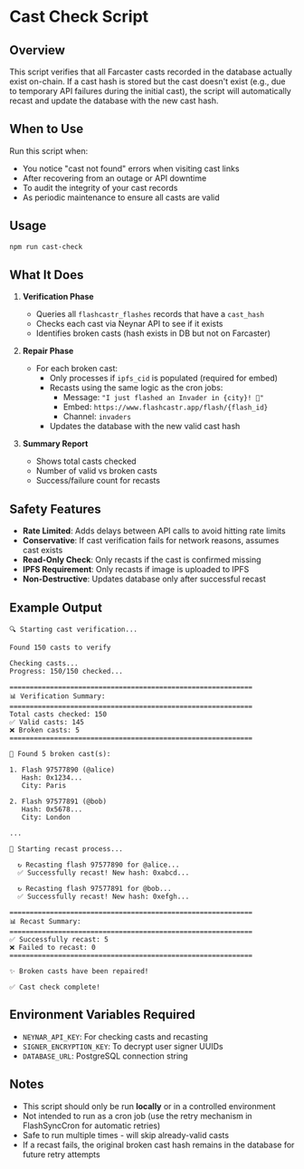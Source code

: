 # Cast Check Script

## Overview

This script verifies that all Farcaster casts recorded in the database actually exist on-chain. If a cast hash is stored but the cast doesn't exist (e.g., due to temporary API failures during the initial cast), the script will automatically recast and update the database with the new cast hash.

## When to Use

Run this script when:
- You notice "cast not found" errors when visiting cast links
- After recovering from an outage or API downtime
- To audit the integrity of your cast records
- As periodic maintenance to ensure all casts are valid

## Usage

```bash
npm run cast-check
```

## What It Does

1. **Verification Phase**
   - Queries all `flashcastr_flashes` records that have a `cast_hash`
   - Checks each cast via Neynar API to see if it exists
   - Identifies broken casts (hash exists in DB but not on Farcaster)

2. **Repair Phase**
   - For each broken cast:
     - Only processes if `ipfs_cid` is populated (required for embed)
     - Recasts using the same logic as the cron jobs:
       - Message: `"I just flashed an Invader in {city}! 👾"`
       - Embed: `https://www.flashcastr.app/flash/{flash_id}`
       - Channel: `invaders`
     - Updates the database with the new valid cast hash

3. **Summary Report**
   - Shows total casts checked
   - Number of valid vs broken casts
   - Success/failure count for recasts

## Safety Features

- **Rate Limited**: Adds delays between API calls to avoid hitting rate limits
- **Conservative**: If cast verification fails for network reasons, assumes cast exists
- **Read-Only Check**: Only recasts if the cast is confirmed missing
- **IPFS Requirement**: Only recasts if image is uploaded to IPFS
- **Non-Destructive**: Updates database only after successful recast

## Example Output

```
🔍 Starting cast verification...

Found 150 casts to verify

Checking casts...
Progress: 150/150 checked...

============================================================
📊 Verification Summary:
============================================================
Total casts checked: 150
✅ Valid casts: 145
❌ Broken casts: 5
============================================================

🔧 Found 5 broken cast(s):

1. Flash 97577890 (@alice)
   Hash: 0x1234...
   City: Paris

2. Flash 97577891 (@bob)
   Hash: 0x5678...
   City: London

...

🔧 Starting recast process...

  ↻ Recasting flash 97577890 for @alice...
  ✅ Successfully recast! New hash: 0xabcd...

  ↻ Recasting flash 97577891 for @bob...
  ✅ Successfully recast! New hash: 0xefgh...

============================================================
📊 Recast Summary:
============================================================
✅ Successfully recast: 5
❌ Failed to recast: 0
============================================================

✨ Broken casts have been repaired!

✅ Cast check complete!
```

## Environment Variables Required

- `NEYNAR_API_KEY`: For checking casts and recasting
- `SIGNER_ENCRYPTION_KEY`: To decrypt user signer UUIDs
- `DATABASE_URL`: PostgreSQL connection string

## Notes

- This script should only be run **locally** or in a controlled environment
- Not intended to run as a cron job (use the retry mechanism in FlashSyncCron for automatic retries)
- Safe to run multiple times - will skip already-valid casts
- If a recast fails, the original broken cast hash remains in the database for future retry attempts
